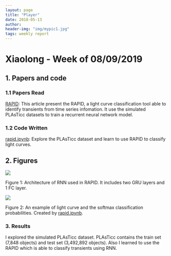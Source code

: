```yaml
---
layout: page
title: "Player"
date: 2018-05-13 
author: 
header-img: "img/mypic1.jpg"
tags: weekly report
---
```



# Xiaolong - Week of 08/09/2019

## 1. Papers and code

### 1.1 Papers Read

[RAPID](https://arxiv.org/abs/1904.00014): This article present the RAPID, a light curve classification tool able to identify transients from time series infomation. It use the simulated PLAsTicc datasets to train a recurrent neural network model.

### 1.2 Code Written

[rapid.ipynb](https://github.com/xiaolng/weekly_report/blob/master/source/rapid.ipynb): Explore the PLAsTicc dataset and learn to use RAPID to classify light curves.


## 2. Figures

![](https://github.com/xiaolng/weekly_report/blob/master/imgs/0809_rapid_2.png?raw=true)

Figure 1: Architecture of RNN used in RAPID. It includes two GRU layers and 1 FC layer. 

![](https://github.com/xiaolng/weekly_report/blob/master/imgs/0809_rapid_1.png?raw=true)

Figure 2: An example of light curve and the softmax classification probabilities. Created by [rapid.ipynb](https://github.com/xiaolng/weekly_report/blob/master/source/rapid.ipynb).

### 3. Results

I explored the simulated PLAsTicc dataset. PLAsTicc contains the train set (7,848 objects) and test set (3,492,892 objects). Also I learned to use the RAPID which is able to classify transients using RNN. 

